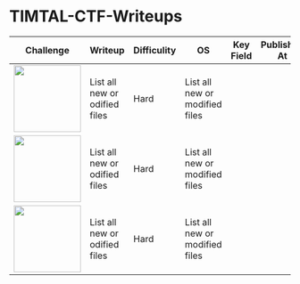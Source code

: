 # TIMTAL-CTF-Writeups

| Challenge | Writeup | Difficulity | OS | Key Field | Published At |
| --- | --- | --- | --- | --- | --- |
| <img src="https://github.com/wasny0ps/TIMTAL-CTF-Writeups/blob/main/src/nftmarketplace.png" height="120"> | List all new or odified files | Hard | List all new or modified files |
| <img src="https://github.com/wasny0ps/TIMTAL-CTF-Writeups/blob/main/src/tibook.png" height="120"> | List all new or odified files | Hard | List all new or modified files |
| <img src="https://github.com/wasny0ps/TIMTAL-CTF-Writeups/blob/main/src/timtaliot.png" height="120"> | List all new or odified files | Hard | List all new or modified files |
